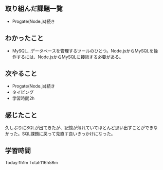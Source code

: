 ## 取り組んだ課題一覧
 - Progate(Node.js)続き
## わかったこと
 - MySQL...データベースを管理するツールのひとつ。Node.jsからMySQLを操作するには、Node.jsからMySQLに接続する必要がある。
## 次やること
 - Progate(Node.js)続き
 - タイピング
 - 学習時間2h
## 感じたこと
久しぶりにSQLが出てきたが、記憶が薄れていてほとんど思い出すことができなかった。SQL課題に戻って見直す良いきっかけになった。
## 学習時間
Today:1h1m  Total:116h58m